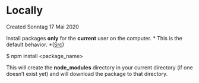 # Locally
Created Sonntag 17 Mai 2020

Install packages **only** for the **current** user on the computer. * This is the default behavior. *([Src](https://docs.npmjs.com/downloading-and-installing-packages-locally))

$ npm install <package_name>

This will create the **node_modules** directory in your current directory (if one doesn’t exist yet) and will download the package to that directory.

